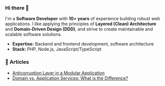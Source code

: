 ### Hi there 👋  

I'm a **Software Developer** with **10+ years** of experience building robust web applications. I like applying the principles of **Layered (Clean) Architecture** and **Domain-Driven Design (DDD)**, and strive to create maintainable and scalable software solutions.  

- **Expertise:** Backend and frontend development, software architecture  
- **Stack:** PHP, Node.js, JavaScript/TypeScript  

### 📄 Articles  
- [Anticorruption Layer in a Modular Application](https://dev.to/benedya/anticorruption-layer-in-a-modular-application-53pe)
- [Domain vs. Application Services: What is the Difference?](https://dev.to/benedya/draft-domain-vs-application-services-what-is-difference-2867)  

